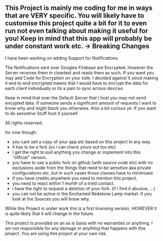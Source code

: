 ## This Project is mainly me coding for me in ways that are VERY specific. You will likely have to customise this project quite a bit for it to even run not even talking about making it useful for you! Keep in mind that this app will probably be under constant work etc. → Breaking Changes

I have been working on adding Support for Notifications.

The Notifications sent over Googles Firebase are Encrypted. However the Server receives them in cleartext and reads them
as such. If you want you may add Code for Encryption on your side. I decided against it since making it end to end
encrypted means that I would have to encrypt the data for each client individually or its a pain to sync across devices.

Keep in mind that over the Default Server that I host you may not send encypted data. If someone sends a significant
amount of requests I want to know why and might block you otherwise. Also a bit curious yk. If you want to do sensetive
Stuff host it yourself.

All rights reserved.

for now though:

- you cant sell a copy of your app etc based on this project in any way.
- it has to be a fork (so i can check yours out too etc)
- I get the right to pull anything you change or implement into this "official" version.
- you have to use a public fork on github (with source code etc) with no exclusions aside from the things that need to
  be sensitive aka private configurations etc, but in such cases those classes have to minimised.
- if you have credits anywhere you need to mention this project.
- you need to react within 1 month of a tried contact.
- i have the right to request a deletion of your fork. (if i find it abusive, ...)
- you can not be active in the Enchanted Redstone Lamp market. If you look at the Sources you will know why.

While this Project is under work this is a first licensing version, HOWEVER It is quite likely that it will change in
the future.

This project is provided on an as is basis with no warranties or anything. I am not responsible for any damage or
anything that happens with this project. You are using this project at your own risk.